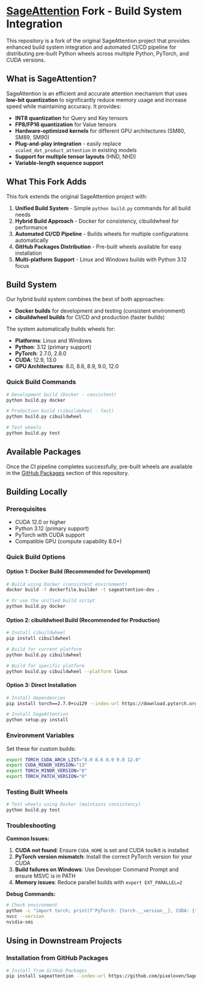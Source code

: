 # [SageAttention](https://github.com/thu-ml/SageAttention) Fork - Build System Integration

This repository is a fork of the original SageAttention project that provides enhanced build system integration and automated CI/CD pipeline for distributing pre-built Python wheels across multiple Python, PyTorch, and CUDA versions.

## What is SageAttention?

SageAttention is an efficient and accurate attention mechanism that uses **low-bit quantization** to significantly reduce memory usage and increase speed while maintaining accuracy. It provides:

- **INT8 quantization** for Query and Key tensors
- **FP8/FP16 quantization** for Value tensors  
- **Hardware-optimized kernels** for different GPU architectures (SM80, SM89, SM90)
- **Plug-and-play integration** - easily replace `scaled_dot_product_attention` in existing models
- **Support for multiple tensor layouts** (HND, NHD)
- **Variable-length sequence support**

## What This Fork Adds

This fork extends the original SageAttention project with:

1. **Unified Build System** - Simple `python build.py` commands for all build needs
2. **Hybrid Build Approach** - Docker for consistency, cibuildwheel for performance
3. **Automated CI/CD Pipeline** - Builds wheels for multiple configurations automatically
4. **GitHub Packages Distribution** - Pre-built wheels available for easy installation
5. **Multi-platform Support** - Linux and Windows builds with Python 3.12 focus

## Build System

Our hybrid build system combines the best of both approaches:

- **Docker builds** for development and testing (consistent environment)
- **cibuildwheel builds** for CI/CD and production (faster builds)

The system automatically builds wheels for:
- **Platforms**: Linux and Windows
- **Python**: 3.12 (primary support)
- **PyTorch**: 2.7.0, 2.8.0
- **CUDA**: 12.9, 13.0
- **GPU Architectures**: 8.0, 8.6, 8.9, 9.0, 12.0

### Quick Build Commands

```bash
# Development build (Docker - consistent)
python build.py docker

# Production build (cibuildwheel - fast)
python build.py cibuildwheel

# Test wheels
python build.py test
```

## Available Packages

Once the CI pipeline completes successfully, pre-built wheels are available in the [GitHub Packages](https://github.com/pixeloven/SageAttention/packages) section of this repository.

## Building Locally

### Prerequisites

- CUDA 12.0 or higher
- Python 3.12 (primary support)
- PyTorch with CUDA support
- Compatible GPU (compute capability 8.0+)

### Quick Build Options

#### Option 1: Docker Build (Recommended for Development)
```bash
# Build using Docker (consistent environment)
docker build -f dockerfile.builder -t sageattention-dev .

# Or use the unified build script
python build.py docker
```

#### Option 2: cibuildwheel Build (Recommended for Production)
```bash
# Install cibuildwheel
pip install cibuildwheel

# Build for current platform
python build.py cibuildwheel

# Build for specific platform
python build.py cibuildwheel --platform linux
```

#### Option 3: Direct Installation
```bash
# Install dependencies
pip install torch==2.7.0+cu129 --index-url https://download.pytorch.org/whl/cu129

# Install SageAttention
python setup.py install
```

### Environment Variables

Set these for custom builds:
```bash
export TORCH_CUDA_ARCH_LIST="8.0 8.6 8.9 9.0 12.0"
export CUDA_MINOR_VERSION="13"
export TORCH_MINOR_VERSION="8"
export TORCH_PATCH_VERSION="0"
```

### Testing Built Wheels

```bash
# Test wheels using Docker (maintains consistency)
python build.py test
```

### Troubleshooting

**Common Issues:**

1. **CUDA not found**: Ensure `CUDA_HOME` is set and CUDA toolkit is installed
2. **PyTorch version mismatch**: Install the correct PyTorch version for your CUDA
3. **Build failures on Windows**: Use Developer Command Prompt and ensure MSVC is in PATH
4. **Memory issues**: Reduce parallel builds with `export EXT_PARALLEL=2`

**Debug Commands:**
```bash
# Check environment
python -c "import torch; print(f'PyTorch: {torch.__version__}, CUDA: {torch.version.cuda}')"
nvcc --version
nvidia-smi
```

## Using in Downstream Projects

### Installation from GitHub Packages

```bash
# Install from GitHub Packages
pip install sageattention --index-url https://github.com/pixeloven/SageAttention/packages/pypi/simple/
```
